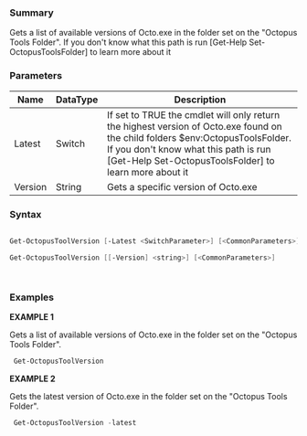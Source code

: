 ﻿### Summary

Gets a list of available versions of Octo.exe in the folder set on the "Octopus Tools Folder". If you don't know what this path is run [Get-Help Set-OctopusToolsFolder] to learn more about it
### Parameters
| Name | DataType          | Description |
| ------------- | ----------- | ----------- |
| Latest | Switch |  If set to TRUE the cmdlet will only return the highest version of Octo.exe found on the child folders  $env:OctopusToolsFolder. If you don't know what this path is run [Get-Help Set-OctopusToolsFolder] to learn more about it     |
| Version | String |  Gets a specific version of Octo.exe     |

### Syntax
``` powershell

Get-OctopusToolVersion [-Latest <SwitchParameter>] [<CommonParameters>]

Get-OctopusToolVersion [[-Version] <string>] [<CommonParameters>]




``` 

### Examples 

**EXAMPLE 1**

Gets a list of available versions of Octo.exe in the folder set on the "Octopus Tools Folder".

``` powershell 
 Get-OctopusToolVersion
``` 

**EXAMPLE 2**

Gets the latest version of Octo.exe in the folder set on the "Octopus Tools Folder".

``` powershell 
 Get-OctopusToolVersion -latest
``` 

